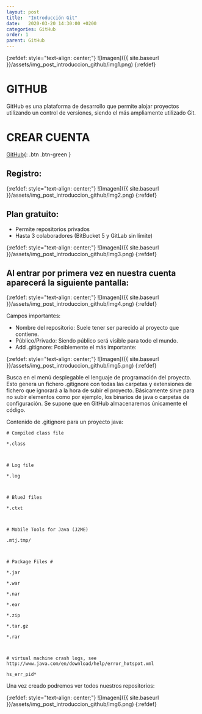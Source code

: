 ```yaml
---
layout: post
title:  "Introducción Git"
date:   2020-03-20 14:30:00 +0200
categories: GitHub
order: 1
parent: GitHub
---
```


{:refdef: style="text-align: center;"}
![Imagen]({{ site.baseurl }}/assets/img_post_introduccion_github/img1.png)
{:refdef}

# GITHUB

GitHub es una plataforma de desarrollo que permite alojar proyectos utilizando un control de versiones, siendo el más ampliamente utilizado Git.

# CREAR CUENTA

[GitHub](https://github.com/){: .btn .btn-green }

## Registro:

{:refdef: style="text-align: center;"}
![Imagen]({{ site.baseurl }}/assets/img_post_introduccion_github/img2.png)
{:refdef}

## Plan gratuito:
* Permite repositorios privados
* Hasta 3 colaboradores (BitBucket 5 y GitLab sin límite)

{:refdef: style="text-align: center;"}
![Imagen]({{ site.baseurl }}/assets/img_post_introduccion_github/img3.png)
{:refdef}

## Al entrar por primera vez en nuestra cuenta aparecerá la siguiente pantalla:

{:refdef: style="text-align: center;"}
![Imagen]({{ site.baseurl }}/assets/img_post_introduccion_github/img4.png)
{:refdef}

Campos importantes:
* Nombre del repositorio: Suele tener ser parecido al proyecto que contiene.
* Público/Privado: Siendo público será visible para todo el mundo.
* Add .gitignore: Posiblemente el más importante:

{:refdef: style="text-align: center;"}
![Imagen]({{ site.baseurl }}/assets/img_post_introduccion_github/img5.png)
{:refdef}

Busca en el menú desplegable el lenguaje de programación del proyecto. Esto genera un fichero .gitignore con todas las carpetas y extensiones de fichero que ignorará a la hora de subir el proyecto. Básicamente sirve para no subir elementos como por ejemplo, los binarios de java o carpetas de configuración. Se supone que en GitHub almacenaremos únicamente el código.

Contenido de .gitignore para un proyecto java:

```
# Compiled class file

*.class



# Log file

*.log



# BlueJ files

*.ctxt



# Mobile Tools for Java (J2ME)

.mtj.tmp/



# Package Files #

*.jar

*.war

*.nar

*.ear

*.zip

*.tar.gz

*.rar



# virtual machine crash logs, see http://www.java.com/en/download/help/error_hotspot.xml

hs_err_pid*
```

Una vez creado podremos ver todos nuestros repositorios:

{:refdef: style="text-align: center;"}
![Imagen]({{ site.baseurl }}/assets/img_post_introduccion_github/img6.png)
{:refdef}
